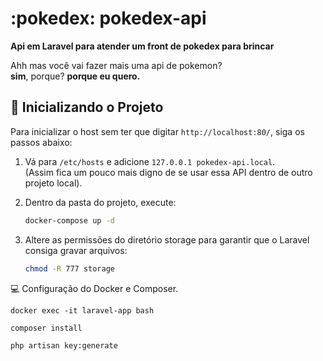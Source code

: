 # :pokedex: **pokedex-api**

**Api em Laravel para atender um front de pokedex para brincar**

Ahh mas você vai fazer mais uma api de pokemon?  
**sim**, porque? **porque eu quero.**

## :rocket: **Inicializando o Projeto**

Para inicializar o host sem ter que digitar `http://localhost:80/`, siga os passos abaixo:

1. Vá para `/etc/hosts` e adicione `127.0.0.1 pokedex-api.local`.  
   (Assim fica um pouco mais digno de se usar essa API dentro de outro projeto local).
   
2. Dentro da pasta do projeto, execute:

   ```bash
   docker-compose up -d

3. Altere as permissões do diretório storage para garantir que o Laravel consiga gravar arquivos:

    ```bash
    chmod -R 777 storage
    ```

:computer: Configuração do Docker e Composer.

    
    docker exec -it laravel-app bash
    
    composer install
    
    php artisan key:generate


